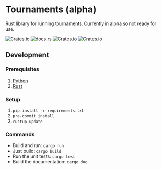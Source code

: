# Tournaments (alpha)

Rust library for running tournaments. Currently in alpha so not ready for use.

![Crates.io](https://img.shields.io/crates/v/tournaments)
![docs.rs](https://img.shields.io/docsrs/tournaments)
![Crates.io](https://img.shields.io/crates/l/tournaments)
![Crates.io](https://img.shields.io/crates/d/tournaments)

## Development

### Prerequisites

1. [Python](https://www.python.org/downloads/)
2. [Rust](https://www.rust-lang.org/tools/install)

### Setup

1. `pip install -r requirements.txt`
2. `pre-commit install`
3. `rustup update`

### Commands

- Build and run: `cargo run`
- Just build: `cargo build`
- Run the unit tests: `cargo test`
- Build the documentation: `cargo doc`
